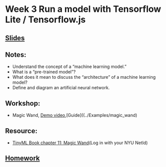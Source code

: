 # Week 3 Run a model with Tensorflow Lite / Tensorflow.js

## [Slides]()

## Notes:
- Understand the concept of a “machine learning model.”
- What is a “pre-trained model”?
- What does it mean to discuss the “architecture” of a machine learning model?
- Define and diagram an artificial neural network.

## Workshop:
- Magic Wand, [Demo video](https://youtu.be/E42RYOEqfyA),[Guide]((../Examples/magic_wand)

## Resource:
- [TinyML Book chapter 11: Magic Wand](https://learning-oreilly-com.proxy.library.nyu.edu/library/view/tinyml/9781492052036/)(Log in with your NYU NetId)

## [Homework](https://github.com/yining1023/Machine-Learning-for-Physical-Computing/wiki/2020-Spring-Week-3-Magic-Wand)
